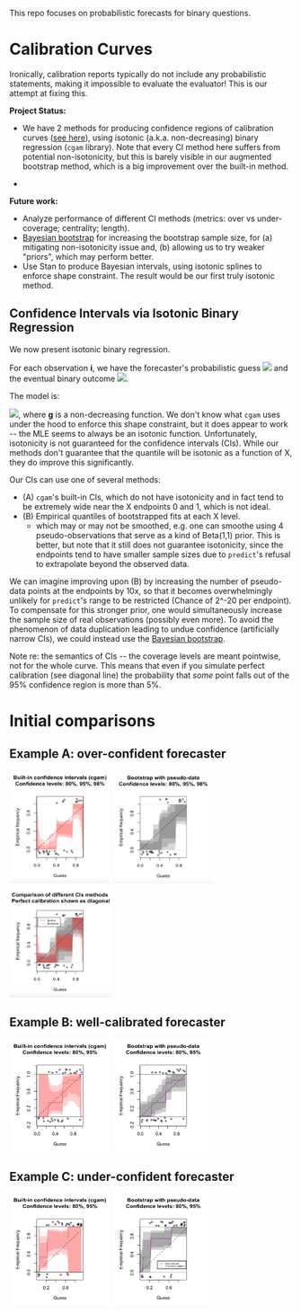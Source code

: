 This repo focuses on probabilistic forecasts for binary questions.

# Calibration Curves

Ironically, calibration reports typically do not include any probabilistic
statements, making it impossible to evaluate the evaluator! This is our attempt at fixing this.

**Project Status:**
- We have 2 methods for producing confidence regions of
calibration curves ([see
here](https://github.com/gusl/CalibrationCurves#initial-comparisons)),
using isotonic (a.k.a. non-decreasing) binary regression (`cgam`
library). Note that every CI method here suffers from potential non-isotonicity, but this is barely visible in our
augmented bootstrap method, which is a big improvement over the
built-in method.

- 

**Future work:**
- Analyze performance of different CI methods
(metrics: over vs under-coverage; centrality; length).
- [Bayesian
bootstrap](https://www.sumsar.net/blog/2015/04/the-non-parametric-bootstrap-as-a-bayesian-model/)
for increasing the bootstrap sample size, for (a) mitigating non-isotonicity
issue and, (b) allowing us to try weaker "priors", which may perform better.
- Use Stan to produce Bayesian intervals, using isotonic
splines to enforce shape constraint. The result would be our first
truly isotonic method.

<!-- [Testing Probability Calibrations
Andreas Bloechlinger](https://www.efmaefm.org/0EFMAMEETINGS/EFMA%20ANNUAL%20MEETINGS/2006-Madrid/papers/147279_full.pdf) -->

## Confidence Intervals via Isotonic Binary Regression

We now present isotonic binary regression.

For each observation **i**, we have the forecaster's probabilistic
guess <img
src="https://latex.codecogs.com/png.image?\dpi{110}&space;\bg_black&space;X_i\in%20[0,1]">
 and the eventual binary outcome <img
src="https://latex.codecogs.com/png.image?\dpi{110}&space;\bg_black&space;Y_i\in%20\{0,1\}">.

The model is:

<img
src="https://latex.codecogs.com/png.image?\dpi{110}&space;\bg_black&space;Y_i%20\sim%20Bernoulli(g(X_i))">,
where **g** is a non-decreasing function. We don't know what `cgam`
uses under the hood to enforce this shape constraint, but it does
appear to work -- the MLE seems to always be an isotonic function.  Unfortunately, isotonicity is not guaranteed for
the confidence intervals (CIs).  While our methods don't guarantee that the quantile will be
isotonic as a function of X, they do improve this significantly.


Our CIs can use one of several methods:
- (A) `cgam`'s built-in CIs, which do not have isotonicity and in fact
  tend to be extremely wide near the X endpoints 0 and 1, which is not ideal.
- (B) Empirical quantiles of bootstrapped fits at each X level.
  - which may or may not be smoothed, e.g. one can smoothe using 4 pseudo-observations
    that serve as a kind of Beta(1,1) prior. This is better, but note that it still does
    not guarantee isotonicity, since the endpoints tend to have
    smaller sample sizes due to `predict`'s refusal to
    extrapolate beyond the observed data.
	

	
We can imagine improving upon (B) by increasing the number of
pseudo-data points at the endpoints by 10x, so that it becomes overwhelmingly
unlikely for `predict`'s range to be restricted (Chance of 2^-20 per endpoint). To compensate for
this stronger prior, one would
simultaneously increase the sample size of real observations (possibly even
more). To avoid the phenomenon of data duplication leading to
undue confidence (artificially narrow CIs), we could instead use the
[Bayesian
bootstrap](https://www.sumsar.net/blog/2015/04/the-non-parametric-bootstrap-as-a-bayesian-model/).

<!-- But maybe a more interesting question is how well the bootstrap
distribution approximates posterior distributions. -->

Note re: the semantics of CIs -- the coverage levels are meant
pointwise, not for the whole curve. This means that even if you simulate perfect
calibration (see diagonal line) the
probability that *some* point falls out of the 95% confidence region
is more than 5%.


# Initial comparisons

## Example A: over-confident forecaster
<img
src="https://github.com/gusl/CalibrationCurves/blob/main/img/builtin.png" width=180 height=200>
<img
src="https://github.com/gusl/CalibrationCurves/blob/main/img/boot_pseudo.png" width=180 height=200>
<img
src="https://github.com/gusl/CalibrationCurves/blob/main/img/compared.png"
width=180 height=200>

## Example B: well-calibrated forecaster
<img
src="https://github.com/gusl/CalibrationCurves/blob/main/img/B_builtin.png" width=180 height=200>
<img
src="https://github.com/gusl/CalibrationCurves/blob/main/img/B_boot.png" width=180 height=200>


## Example C: under-confident forecaster
<img
src="https://github.com/gusl/CalibrationCurves/blob/main/img/C_builtin.png" width=180 height=200>
<img
src="https://github.com/gusl/CalibrationCurves/blob/main/img/C_boot.png" width=180 height=200>
